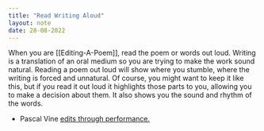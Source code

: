 ```yaml
---
title: "Read Writing Aloud"
layout: note
date: 28-08-2022
---
```



When you are [[Editing-A-Poem]], read the poem or words out loud. Writing is a translation of an oral medium so you are trying to make the work sound natural. Reading a poem out loud will show where you stumble, where the writing is forced and unnatural. Of course, you might want to keep it like this, but if you read it out loud it highlights those parts to you, allowing you to make a decision about them. It also shows you the sound and rhythm of the words.

-   Pascal Vine <a href="https://www.davidralphlewis.co.uk/red-ink-pascal-vine/" >edits through performance.</a>
